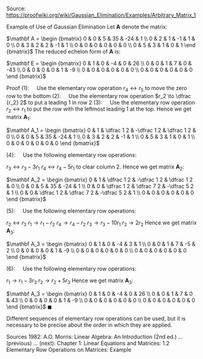 # 

Source: https://proofwiki.org/wiki/Gaussian_Elimination/Examples/Arbitrary_Matrix_1

Example of Use of Gaussian Elimination
Let $\mathbf A$ denote the matrix:

$\mathbf A = \begin {bmatrix}
0 & 0 & 5 & 35 & -24 & 1 \\
0 & 2 & 1 & -1 &   1 & 0 \\
0 & 3 & 2 &  2 &  -1 & 1 \\
0 & 0 & 0 &  0 &   0 & 0 \\
0 & 5 & 3 &  1 &   0 & 1
\end {bmatrix}$
The reduced echelon form of $\mathbf A$ is:

$\mathbf E = \begin {bmatrix}
0 & 1 & 0 & -4 & 0 &  26 \\
0 & 0 & 1 &  7 & 0 & -43 \\
0 & 0 & 0 &  0 & 1 &  -9 \\
0 & 0 & 0 &  0 & 0 &   0 \\
0 & 0 & 0 &  0 & 0 &   0
\end {bmatrix}$


Proof
$(1): \quad$ Use the elementary row operation $r_4 \leftrightarrow r_5$ to move the zero row to the bottom
$(2): \quad$ Use the elementary row operation $r_2 \to \dfrac {r_2} 2$ to put a leading $1$ in row $2$
$(3): \quad$ Use the elementary row operation $r_2 \leftrightarrow r_1$ to put the row with the leftmost leading $1$ at the top.
Hence we get matrix $\mathbf A_1$:

$\mathbf A_1 = \begin {bmatrix}
0 & 1 & \dfrac 1 2 & -\dfrac 1 2 & \dfrac 1 2 & 0 \\
0 & 0 & 5 & 35 & -24 & 1 \\
0 & 3 & 2 &  2 &  -1 & 1 \\
0 & 5 & 3 &  1 &   0 & 1 \\
0 & 0 & 0 &  0 &   0 & 0 
\end {bmatrix}$

$(4): \quad$ Use the following elementary row operations:

$r_3 \leftrightarrow r_3 - 3 r_1$
$r_4 \leftrightarrow r_4 - 5 r_1$
to clear column $2$.
Hence we get matrix $\mathbf A_2$:

$\mathbf A_2 = \begin {bmatrix}
0 & 1 & \dfrac 1 2 & -\dfrac 1 2 & \dfrac 1 2 & 0 \\
0 & 0 & 5 & 35 & -24 & 1 \\
0 & 0 & \dfrac 1 2 & \dfrac 7 2 & -\dfrac 5 2 & 1 \\
0 & 0 & \dfrac 1 2 & \dfrac 7 2 & -\dfrac 5 2 & 1 \\
0 & 0 & 0 &  0 &   0 & 0 
\end {bmatrix}$

$(5): \quad$ Use the following elementary row operations:

$r_2 \leftrightarrow r_3$
$r_1 \to r_1 - r_2$
$r_4 \to r_4 - r_2$
$r_3 \to r_3 - 10 r_1$
$r_2 \to 2 r_2$
Hence we get matrix $\mathbf A_3$:

$\mathbf A_3 = \begin {bmatrix}
0 & 1 & 0 & -4 &  3 &  1 \\
0 & 0 & 1 &  7 & -5 &  2 \\
0 & 0 & 0 &  0 &  1 & -9 \\
0 & 0 & 0 &  0 &  0 &  0 \\
0 & 0 & 0 &  0 &  0 &  0 
\end {bmatrix}$

$(6): \quad$ Use the following elementary row operations:

$r_1 \to r_1 - 3 r_3$
$r_2 \to r_2 + 5 r_3$
Hence we get matrix $\mathbf A_3$:

$\mathbf A_3 = \begin {bmatrix}
0 & 1 & 0 & -4 &  0 & 26 \\
0 & 0 & 1 &  7 &  0 & 43 \\
0 & 0 & 0 &  0 &  1 & -9 \\
0 & 0 & 0 &  0 &  0 &  0 \\
0 & 0 & 0 &  0 &  0 &  0 
\end {bmatrix}$
$\blacksquare$

Different sequences of elementary row operations can be used, but it is necessary to be precise about the order in which they are applied.


Sources
1982: A.O. Morris: Linear Algebra: An Introduction (2nd ed.) ... (previous) ... (next): Chapter $1$: Linear Equations and Matrices: $1.2$ Elementary Row Operations on Matrices: Example





